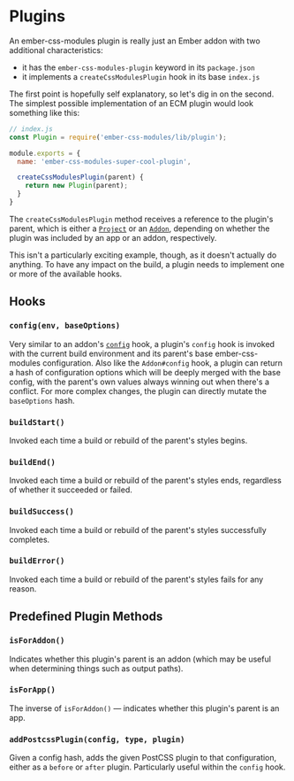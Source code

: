 # Plugins

An ember-css-modules plugin is really just an Ember addon with two additional characteristics:
 - it has the `ember-css-modules-plugin` keyword in its `package.json`
 - it implements a `createCssModulesPlugin` hook in its base `index.js`

The first point is hopefully self explanatory, so let's dig in on the second. The simplest possible implementation of an ECM plugin would look something like this:

```js
// index.js
const Plugin = require('ember-css-modules/lib/plugin');

module.exports = {
  name: 'ember-css-modules-super-cool-plugin',

  createCssModulesPlugin(parent) {
    return new Plugin(parent);
  }
}
```

The `createCssModulesPlugin` method receives a reference to the plugin's parent, which is either a [`Project`](https://ember-cli.com/api/classes/Project.html) or an [`Addon`](https://ember-cli.com/api/classes/Addon.html), depending on whether the plugin was included by an app or an addon, respectively.

This isn't a particularly exciting example, though, as it doesn't actually do anything. To have any impact on the build, a plugin needs to implement one or more of the available hooks.

## Hooks

### `config(env, baseOptions)`
Very similar to an addon's [`config`](https://ember-cli.com/api/classes/Addon.html#method_config) hook, a plugin's `config` hook is invoked with the current build environment and its parent's base ember-css-modules configuration. Also like the `Addon#config` hook, a plugin can return a hash of configuration options which will be deeply merged with the base config, with the parent's own values always winning out when there's a conflict. For more complex changes, the plugin can directly mutate the `baseOptions` hash.

### `buildStart()`
Invoked each time a build or rebuild of the parent's styles begins.

### `buildEnd()`
Invoked each time a build or rebuild of the parent's styles ends, regardless of whether it succeeded or failed.

### `buildSuccess()`
Invoked each time a build or rebuild of the parent's styles successfully completes.

### `buildError()`
Invoked each time a build or rebuild of the parent's styles fails for any reason.

## Predefined Plugin Methods

### `isForAddon()`
Indicates whether this plugin's parent is an addon (which may be useful when determining things such as output paths).

### `isForApp()`
The inverse of `isForAddon()` — indicates whether this plugin's parent is an app.

### `addPostcssPlugin(config, type, plugin)`
Given a config hash, adds the given PostCSS plugin to that configuration, either as a `before` or `after` plugin. Particularly useful within the `config` hook.
